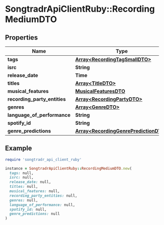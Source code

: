 # SongtradrApiClientRuby::RecordingMediumDTO

## Properties

| Name | Type | Description | Notes |
| ---- | ---- | ----------- | ----- |
| **tags** | [**Array&lt;RecordingTagSmallDTO&gt;**](RecordingTagSmallDTO.md) |  | [optional] |
| **isrc** | **String** |  |  |
| **release_date** | **Time** |  | [optional] |
| **titles** | [**Array&lt;TitleDTO&gt;**](TitleDTO.md) |  | [optional] |
| **musical_features** | [**MusicalFeaturesDTO**](MusicalFeaturesDTO.md) |  | [optional] |
| **recording_party_entities** | [**Array&lt;RecordingPartyDTO&gt;**](RecordingPartyDTO.md) |  | [optional] |
| **genres** | [**Array&lt;GenreDTO&gt;**](GenreDTO.md) |  | [optional] |
| **language_of_performance** | **String** |  | [optional] |
| **spotify_id** | **String** |  | [optional] |
| **genre_predictions** | [**Array&lt;RecordingGenrePredictionDTO&gt;**](RecordingGenrePredictionDTO.md) |  | [optional] |

## Example

```ruby
require 'songtradr_api_client_ruby'

instance = SongtradrApiClientRuby::RecordingMediumDTO.new(
  tags: null,
  isrc: null,
  release_date: null,
  titles: null,
  musical_features: null,
  recording_party_entities: null,
  genres: null,
  language_of_performance: null,
  spotify_id: null,
  genre_predictions: null
)
```

